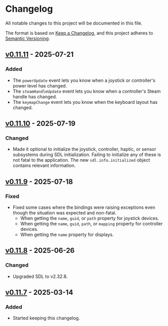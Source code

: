 # Changelog

All notable changes to this project will be documented in this file.

The format is based on [Keep a Changelog](https://keepachangelog.com/en/1.1.0/),
and this project adheres to [Semantic Versioning](https://semver.org/spec/v2.0.0.html).

## [v0.11.11] - 2025-07-21

### Added

- The `powerUpdate` event lets you know when a joystick or controller's power level has changed.
- The `steamHandleUpdate` event lets you know when a controller's Steam handle has changed.
- The `keymapChange` event lets you know when the keyboard layout has changed.

## [v0.11.10] - 2025-07-19

### Changed

- Made it optional to initialize the joystick, controller, haptic, or sensor subsystems during SDL initialization. Failing to initialize any of these is not fatal to the application. The new `sdl.info.initialized` object contains relevant information.

## [v0.11.9] - 2025-07-18

### Fixed

- Fixed some cases where the bindings were raising exceptions even though the situation was expected and non-fatal.
  - When getting the `name`, `guid`, or `path` property for joystick devices.
  - When getting the `name`, `guid`, `path`, or `mapping` property for controller devices.
  - When getting the `name` property for displays.

## [v0.11.8] - 2025-06-26

### Changed

- Upgraded SDL to v2.32.8.

## [v0.11.7] - 2025-03-14

### Added

- Started keeping this changelog.

[unreleased]: https://github.com/kmamal/node-sdl/compare/v0.11.11...HEAD
[v0.11.11]: https://github.com/kmamal/node-sdl/compare/v0.11.10...v0.11.11
[v0.11.10]: https://github.com/kmamal/node-sdl/compare/v0.11.9...v0.11.10
[v0.11.9]: https://github.com/kmamal/node-sdl/compare/v0.11.8...v0.11.9
[v0.11.8]: https://github.com/kmamal/node-sdl/compare/v0.11.7...v0.11.8
[v0.11.7]: https://github.com/kmamal/node-sdl/releases/tag/v0.11.7
